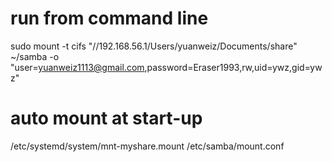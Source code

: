 # run from command line
sudo mount -t cifs "//192.168.56.1/Users/yuanweiz/Documents/share" ~/samba -o "user=yuanweiz1113@gmail.com,password=Eraser1993,rw,uid=ywz,gid=ywz"

# auto mount at start-up
/etc/systemd/system/mnt-myshare.mount
/etc/samba/mount.conf
